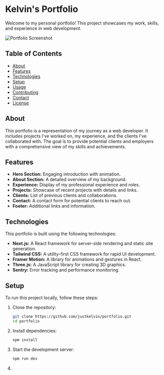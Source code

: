 # Kelvin's Portfolio

Welcome to my personal portfolio! This project showcases my work, skills, and experience in web development.

![Portfolio Screenshot](path/to/your/screenshot.png)

## Table of Contents

- [About](#about)
- [Features](#features)
- [Technologies](#technologies)
- [Setup](#setup)
- [Usage](#usage)
- [Contributing](#contributing)
- [Contact](#contact)
- [License](#license)

## About

This portfolio is a representation of my journey as a web developer. It includes projects I've worked on, my experience, and the clients I've collaborated with. The goal is to provide potential clients and employers with a comprehensive view of my skills and achievements.

## Features

- **Hero Section:** Engaging introduction with animation.
- **About Section:** A detailed overview of my background.
- **Experience:** Display of my professional experience and roles.
- **Projects:** Showcase of recent projects with details and links.
- **Clients:** List of previous clients and collaborations.
- **Contact:** A contact form for potential clients to reach out.
- **Footer:** Additional links and information.

## Technologies

This portfolio is built using the following technologies:

- **Next.js:** A React framework for server-side rendering and static site generation.
- **Tailwind CSS:** A utility-first CSS framework for rapid UI development.
- **Framer Motion:** A library for animations and gestures in React.
- **Three.js:** A JavaScript library for creating 3D graphics.
- **Sentry:** Error tracking and performance monitoring.

## Setup

To run this project locally, follow these steps:

1. Clone the repository:
   ```sh
   git clone https://github.com/justkelvin/portfolio.git
   cd portfolio
   
2. Install dependencies:
   ```sh
   npm install
   ```
3. Start the development server:
   ```sh
   npm run dev
   ```
4. 

